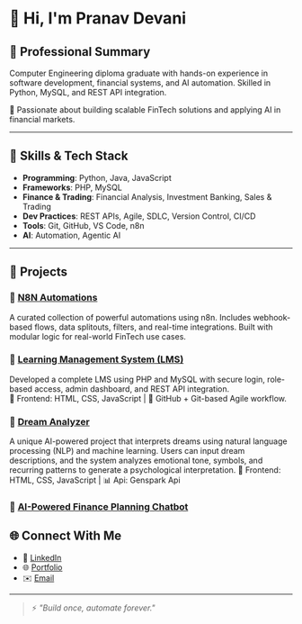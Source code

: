# 👋 Hi, I'm Pranav Devani

## 💼 Professional Summary

Computer Engineering diploma graduate with hands-on experience in software development, financial systems, and AI automation. Skilled in Python, MySQL, and REST API integration.

🧠 Passionate about building scalable FinTech solutions and applying AI in financial markets.

---

## 🔧 Skills & Tech Stack

- **Programming**: Python, Java, JavaScript  
- **Frameworks**: PHP, MySQL  
- **Finance & Trading**: Financial Analysis, Investment Banking, Sales & Trading  
- **Dev Practices**: REST APIs, Agile, SDLC, Version Control, CI/CD  
- **Tools**: Git, GitHub, VS Code, n8n  
- **AI**: Automation, Agentic AI  

---

## 📂 Projects

### 🔹 [N8N Automations](https://github.com/Pranav-Fintech/N8N-Automations-)
A curated collection of powerful automations using n8n. Includes webhook-based flows, data splitouts, filters, and real-time integrations. Built with modular logic for real-world FinTech use cases.

### 🔹 [Learning Management System (LMS)](https://github.com/Pranav-Fintech/Learning-Management-System-LMS-)
Developed a complete LMS using PHP and MySQL with secure login, role-based access, admin dashboard, and REST API integration.  
🧰 Frontend: HTML, CSS, JavaScript | 🔗 GitHub + Git-based Agile workflow.

### 🔹 [Dream Analyzer](https://github.com/Pranav-Fintech/Dream-Analyzer)
A unique AI-powered project that interprets dreams using natural language processing (NLP) and machine learning. Users can input dream descriptions, and the system analyzes emotional tone, symbols, and recurring patterns to generate a psychological interpretation.
🧰 Frontend: HTML, CSS, JavaScript | 📊 Api: Genspark Api

### 🔹 [AI-Powered Finance Planning Chatbot](https://github.com/Pranav-Fintech/Finance-Advisor)

## 🌐 Connect With Me

- 🔗 [LinkedIn](www.linkedin.com/in/pranav-devani)
- 🌐 [Portfolio](https://bmuplncc.manus.space/)
- ✉️ [Email](mailto:pranavdevani56@gmail.com)

---

>⚡ _"Build once, automate forever."_
